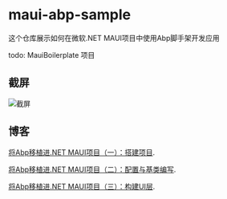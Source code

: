 # maui-abp-sample

这个仓库展示如何在微软.NET MAUI项目中使用Abp脚手架开发应用

todo: MauiBoilerplate 项目

## 截屏
![截屏](https://user-images.githubusercontent.com/11273359/170831154-44f74aec-4e1f-41d4-b766-4efc24695dd0.png)


## 博客 
[将Abp移植进.NET MAUI项目（一）：搭建项目](https://blog.csdn.net/jevonsflash/article/details/124859858).

[将Abp移植进.NET MAUI项目（二）：配置与基类编写](https://blog.csdn.net/jevonsflash/article/details/124969203).

[将Abp移植进.NET MAUI项目（三）：构建UI层](https://blog.csdn.net/jevonsflash/article/details/124970441).
